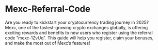 # Mexc-Referral-Code
Are you ready to kickstart your cryptocurrency trading journey in 2025? Mexc, one of the fastest-growing crypto exchanges globally, is offering exciting rewards and benefits to new users who register using the referral code "mexc-1ZvUq". This guide will help you register, claim your bonuses, and make the most out of Mexc’s features!
